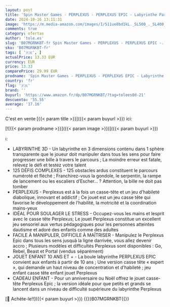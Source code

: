 ```yaml
---
layout: post
title: 'Spin Master Games - PERPLEXUS - PERPLEXUS EPIC - Labyrinthe Parcours 3D Epic Avec 125 Défis - Jouet Perplexus - Labyrinthe 3D - Jeu d Action et Réflexe - Casse tete enfant - Vertus Pédagogiques- Jouet Enfant 10 Ans et +'
date: 2024-10-16 13:11:31
image: 'https://m.media-amazon.com/images/I/511ue8bd1kL._SL500_._SL400_.jpg'
comments: true
category: ofertas
author: 'tole.es'
slug: 'B07MGRNKBT-fr Spin Master Games - PERPLEXUS - PERPLEXUS EPIC -...'
sku: 'B07MGRNKBT-fr'
tags: [ '🇫🇷', ]
actualPrice: 13.33 EUR
currency: EUR
price: 13.33
comparePrice: 29.99 EUR
prodname: 'Spin Master Games - PERPLEXUS - PERPLEXUS EPIC - Labyrinthe Parcours 3D Epic Avec 125 Défis - Jouet Perplexus - Labyrinthe 3D - Jeu d Action et Réflexe - Casse tete enfant - Vertus Pédagogiques- Jouet Enfant 10 Ans et +'
country: 'fr'
flag: '🇫🇷'
brand: ''
buyurl: 'https://www.amazon.fr/dp/B07MGRNKBT/?tag=tolees0d-21'
descuento: '55.55'
average: '17.16'
---
```


C'est en vente [{{< param title >}}]({{< param buyurl >}}) ici:

[![{{< param prodname >}}]({{< param image >}})]({{< param buyurl >}})

ℹ️:

- LABYRINTHE 3D - Un labyrinthe en 3 dimensions contenu dans 1 sphère transparente que le joueur doit manipuler dans tous les sens pour faire progresser une bille à travers le parcours ; La moindre erreur est fatale, relevez le défi et testez votre talent
- 125 DÉFIS COMPLEXES - 125 obstacles ardus constituent le parcours numéroté et fléché ; Franchirez-vous la gondole, le serpentin, la rampe de lancement ou les escaliers d’Escher… ? Attention, la bille ne doit pas tomber
- PERPLEXUS - Perplexus est à la fois un casse-tête et un jeu d’habileté diabolique, innovant et addictif ; Ce jouet est un jeu casse tête qui favorise le développement de l’habilité, la motricité et la coordination mains-yeux
- IDÉAL POUR SOULAGER LE STRESS - Occupez-vous les mains et lesprit avec le casse tête Perplexus; Le jouet Perplexus constitue un excellent jeu sensoriel aux vertus pédagogiques pour les personnes atteintes dautisme et adoré des enfants comme des adultes
- FACILE À MANIPULER, DIFFICILE À MAÎTRISER - Manipulez le Perplexus Epic dans tous les sens jusquà la ligne darrivée, vous allez devenir accro ; Plusieurs modèles et difficultés Perplexus sont disponibles : Go, Rebel, Beast et Portal (vendus séparément)
- JOUET ENFANT 10 ANS ET + - La boule labyrinthe PERPLEXUS EPIC convient aux enfants à partir de 10 ans ; Une version casse tête « expert », qui demande un haut niveau de concentration et d’habileté ; jeu enfant casse tête enfant jouet Perplexus
- CADEAU ENFANT - Pour un anniversaire ou Noël offrez le jouet casse-tête Perplexus Epic ; la version idéale pour que petits et grands se lancent dans un niveau de difficulté supérieure du labyrinthe Perplexus

[🛒 Achète-le!!]({{< param buyurl >}})
{{<world>}}B07MGRNKBT{{</world>}}
